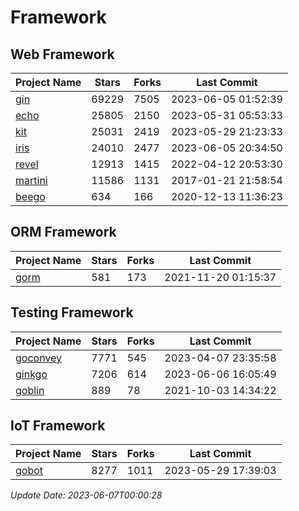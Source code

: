 # Framework

## Web Framework
| Project Name | Stars | Forks | Last Commit |
| ------------ | ----- | ----- | ----------- |
| [gin](https://github.com/gin-gonic/gin) | 69229 | 7505 | 2023-06-05 01:52:39 |
| [echo](https://github.com/labstack/echo) | 25805 | 2150 | 2023-05-31 05:53:33 |
| [kit](https://github.com/go-kit/kit) | 25031 | 2419 | 2023-05-29 21:23:33 |
| [iris](https://github.com/kataras/iris) | 24010 | 2477 | 2023-06-05 20:34:50 |
| [revel](https://github.com/revel/revel) | 12913 | 1415 | 2022-04-12 20:53:30 |
| [martini](https://github.com/go-martini/martini) | 11586 | 1131 | 2017-01-21 21:58:54 |
| [beego](https://github.com/astaxie/beego) | 634 | 166 | 2020-12-13 11:36:23 |

## ORM Framework
| Project Name | Stars | Forks | Last Commit |
| ------------ | ----- | ----- | ----------- |
| [gorm](https://github.com/jinzhu/gorm) | 581 | 173 | 2021-11-20 01:15:37 |

## Testing Framework
| Project Name | Stars | Forks | Last Commit |
| ------------ | ----- | ----- | ----------- |
| [goconvey](https://github.com/smartystreets/goconvey) | 7771 | 545 | 2023-04-07 23:35:58 |
| [ginkgo](https://github.com/onsi/ginkgo) | 7206 | 614 | 2023-06-06 16:05:49 |
| [goblin](https://github.com/franela/goblin) | 889 | 78 | 2021-10-03 14:34:22 |

## IoT Framework
| Project Name | Stars | Forks | Last Commit |
| ------------ | ----- | ----- | ----------- |
| [gobot](https://github.com/hybridgroup/gobot) | 8277 | 1011 | 2023-05-29 17:39:03 |

*Update Date: 2023-06-07T00:00:28*